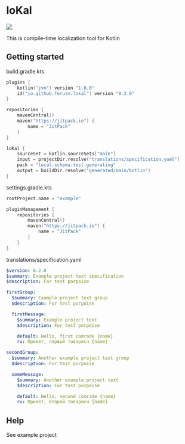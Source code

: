 # loKal

[![](https://jitpack.io/v/ferusm/lokal.svg)](https://jitpack.io/#ferusm/lokal)

This is compile-time localization tool for Kotlin

## Getting started

build.gradle.kts
```kotlin
plugins {
    kotlin("jvm") version "1.8.0"
    id("io.github.ferusm.lokal") version "0.2.0"
}

repositories {
    mavenCentral()
    maven("https://jitpack.io") {
        name = "JitPack"
    }
}

loKal {
    sourceSet = kotlin.sourceSets["main"]
    input = projectDir.resolve("translations/specification.yaml")
    pack = "local.schema.test.generating"
    output = buildDir.resolve("generated/main/kotlin")
}
```

settings.gradle.kts
```kotlin
rootProject.name = "example"

pluginManagement {
    repositories {
        mavenCentral()
        maven("https://jitpack.io") {
            name = "JitPack"
        }
    }
}
```

translations/specification.yaml
```yaml
$version: 0.2.0
$summary: Example project text specification
$description: For test porpoise

firstGroup:
  $summary: Example project text group
  $description: For test porpoise

  firstMessage:
    $summary: Example project text
    $description: For test porpoise

    default: Hello, first comrade {name}
    ru: Привет, первый товарисч {name}

secondGroup:
  $summary: Another example project text group
  $description: For test porpoise

  someMessage:
    $summary: Another example project text
    $description: For test porpoise

    default: Hello, second comrade {name}
    ru: Привет, второй товарисч {name}

```

## Help
See example project